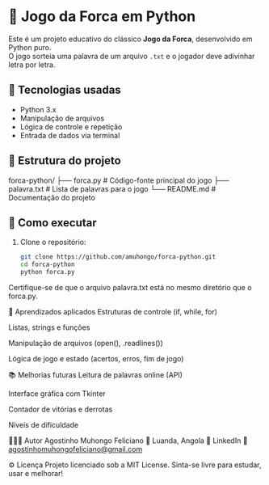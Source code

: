 # 🎯 Jogo da Forca em Python

Este é um projeto educativo do clássico **Jogo da Forca**, desenvolvido em Python puro.  
O jogo sorteia uma palavra de um arquivo `.txt` e o jogador deve adivinhar letra por letra.

## 🧪 Tecnologias usadas

- Python 3.x
- Manipulação de arquivos
- Lógica de controle e repetição
- Entrada de dados via terminal

## 📂 Estrutura do projeto

forca-python/
├── forca.py # Código-fonte principal do jogo
├── palavra.txt # Lista de palavras para o jogo
└── README.md # Documentação do projeto


## 🚀 Como executar

1. Clone o repositório:
   ```bash
   git clone https://github.com/amuhongo/forca-python.git
   cd forca-python
   python forca.py
Certifique-se de que o arquivo palavra.txt está no mesmo diretório que o forca.py.

🧠 Aprendizados aplicados
Estruturas de controle (if, while, for)

Listas, strings e funções

Manipulação de arquivos (open(), .readlines())

Lógica de jogo e estado (acertos, erros, fim de jogo)

📚 Melhorias futuras
Leitura de palavras online (API)

Interface gráfica com Tkinter

Contador de vitórias e derrotas

Níveis de dificuldade

👨🏽‍💻 Autor
Agostinho Muhongo Feliciano
📍 Luanda, Angola
🔗 LinkedIn
📧 agostinhomuhongofeliciano@gmail.com

⚙️ Licença
Projeto licenciado sob a MIT License.
Sinta-se livre para estudar, usar e melhorar!
